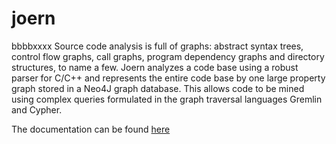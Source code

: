 joern
====
bbbbxxxx
Source code analysis is full of graphs: abstract syntax trees, control
flow graphs, call graphs, program dependency graphs and directory
structures, to name a few. Joern analyzes a code base using a robust
parser for C/C++ and represents the entire code base by one large
property graph stored in a Neo4J graph database. This allows code to
be mined using complex queries formulated in the graph traversal
languages Gremlin and Cypher.

The documentation can be found [here](http://joern.readthedocs.org/en/latest/)
